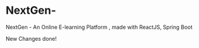 # NextGen-
NextGen - An Online E-learning Platform , made with ReactJS, Spring Boot

New Changes done!

